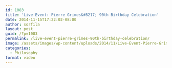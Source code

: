 ```yaml
---
id: 1083
title: 'Live Event: Pierre Grimes&#8217; 90th Birthday Celebration'
date: 2014-11-15T17:22:02-08:00
author: sorfila
layout: post
guid: /?p=1083
permalink: /live-event-pierre-grimes-90th-birthday-celebration/
image: /assets/images/wp-content/uploads/2014/11/Live-Event-Pierre-Grimes-90th-Birthday-Celebration.jpg
categories:
  - Philosophy
format: video
---
```

